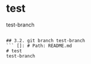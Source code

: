 # test
test-branch 
```

## 3.2. git branch test-branch
``` []: # Path: README.md   
# test
test-branch 
``` 

